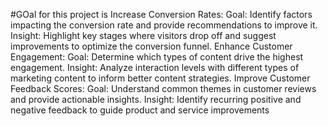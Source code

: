 #GOal for this project is 
Increase Conversion Rates:
Goal: Identify factors impacting the conversion rate and provide recommendations to improve it.
Insight: Highlight key stages where visitors drop off and suggest improvements to optimize the conversion funnel.
Enhance Customer Engagement:
Goal: Determine which types of content drive the highest engagement. 
Insight: Analyze interaction levels with different types of marketing content to inform better content strategies.
Improve Customer Feedback Scores:
Goal: Understand common themes in customer reviews and provide actionable insights.
Insight: Identify recurring positive and negative feedback to guide product and service improvements
